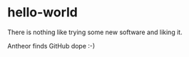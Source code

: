 # hello-world
There is nothing like trying some new software and liking it.

Antheor finds GitHub dope :-)
